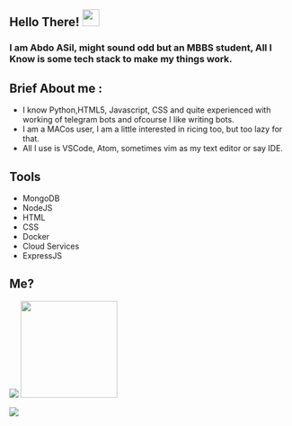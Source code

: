 ## Hello There!  <img src="https://raw.githubusercontent.com/MartinHeinz/MartinHeinz/master/wave.gif" width="30px">

### I am Abdo ASil, might sound odd but an MBBS student, All I Know is some tech stack to make my things work.

## Brief About me :
- I know Python,HTML5, Javascript, CSS and quite experienced with working of telegram bots and ofcourse I like writing bots.
- I am a MACos user, I am a little interested in ricing too, but too lazy for that.
- All I use is VSCode, Atom, sometimes vim as my text editor or say IDE.
## Tools
- MongoDB
- NodeJS
- HTML
- CSS
- Docker
- Cloud Services
- ExpressJS

## Me?

<p>
  <img src="https://github-readme-stats.vercel.app/api?username=NotReallyShikhar&show_icons=true&count_private=true&hide=stars&hide_border=True&include_all_commits=true&theme=dracula"/>
  <a href="[(https://github.com/se02c/MusicBot](https://github.com/se02c)"><img src="https://github-readme-stats.vercel.app/api/pin/?username=notreallyshikhar&repo=musicbot&theme=dracula" height="172"/></a>
  
</p>  
<p>
  <a href="https://open.spotify.com/user/o23dqorxrtubizydft2r2g0w0"><img src="https://spotify-ecfdkhmsv-notreallyshikhar.vercel.app/api/spotify"/></a>
</p>
